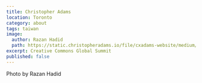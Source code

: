 ```yaml
---
title: Christopher Adams
location: Toronto
category: about
tags: taiwan
image:
  author: Razan Hadid
  path: https://static.christopheradams.io/file/cxadams-website/medium/flickr/976/27074812707_f65143dbfa_k.jpg
excerpt: Creative Commons Global Summit
published: false
---
```


Photo by Razan Hadid
